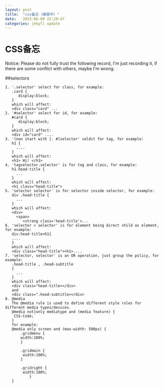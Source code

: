 ```yaml
---
layout: post
title:  "css备忘（编辑中）"
date:   2015-06-09 22:29:47
categories: jekyll update
---
```


CSS备忘
==========================
Notice: Please do not fully trust the following record, I'm just recording it, if there are some conflict with others, maybe I'm wrong.

##selectors

    1. '.selector' select for class, for example:
       .card {
          display:block;
       }
       which will affect:
       <div class="card" ...
    2. '#selector' select for id, for example:
       #card {
          display:block;
       }
       which will affect:
       <div id="card" ....
    3. '(non start with [. #]selector' seldct for tag, for example:
       h1 {
         ....
       }
       which will affect: 
       <h1> Hi! </h1>
    4. 'tagselector.selector' is for tag and class, for example:
       h1.head-title {
         ...
       }
       which will affect:
       <h1 class="head-title">
    5. 'selector selector' is for selector inside selector, for example:
       div .head-title {
         ...
       }
       which will affect:
       <div>
         <span>
            <strong class='head-title'>...
    6. 'selector > selector' is for element being direct child as element, for example:
       div.head-title>h1{
       ....
       }
       which will affect:
       <div class="head-title"><h1>....
    7. 'selector, selector' is an OR operation, just group the policy, for example:
       .head-title , .head-subtitle
       {
         ...
       }
       which will affect:
       <div class="head-title></div>
       and
       <div class=".head-subtitle></div>
    8. @media
       The @media rule is used to define different style rules for different media types/devices.
       @media not|only mediatype and (media feature) {
	    CSS-Code;
       } 
       for example:
       @media only screen and (max-width: 500px) {
	       .gridmenu {
		   width:100%;
	       }

	       .gridmain {
		    width:100%;
	       }

	       .gridright {
		    width:100%;
               }
       }



